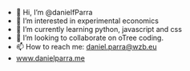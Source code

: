 - 👋 Hi, I’m @danielfParra
- 👀 I’m interested in experimental economics
- 🌱 I’m currently learning python, javascript and css
- 💞️ I’m looking to collaborate on oTree coding.
- 📫 How to reach me: daniel.parra@wzb.eu
- www.danielparra.me

<!---
danielfParra/danielfParra is a ✨ special ✨ repository because its `README.md` (this file) appears on your GitHub profile.
You can click the Preview link to take a look at your changes.
--->
